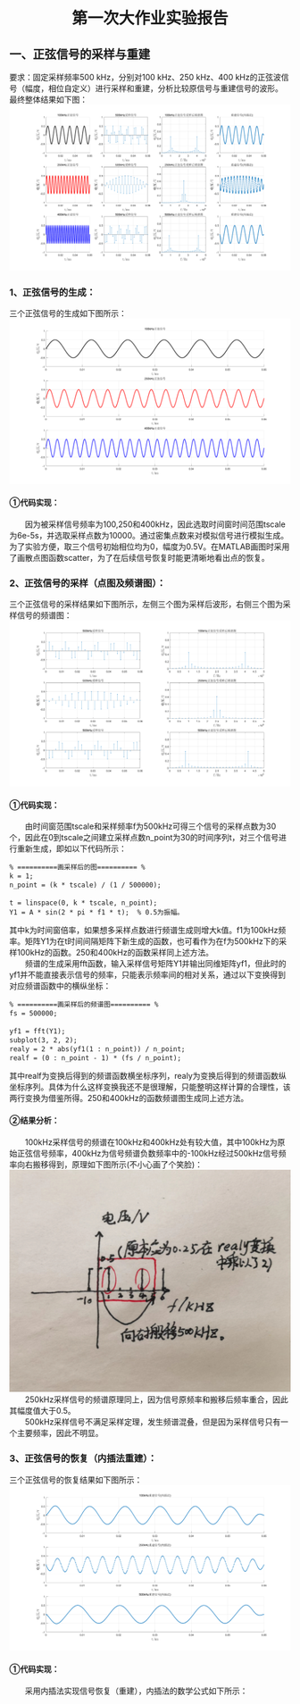 # <center> 第一次大作业实验报告
## 一、正弦信号的采样与重建
要求：固定采样频率500 kHz，分别对100 kHz、250 kHz、400 kHz的正弦波信号（幅度，相位自定义）进行采样和重建，分析比较原信号与重建信号的波形。
最终整体结果如下图：
![](./Picture/p1.png)
### 1、正弦信号的生成：
三个正弦信号的生成如下图所示：
![](./Picture/p2.png)
#### ①代码实现：
&emsp;&emsp;因为被采样信号频率为100,250和400kHz，因此选取时间窗时间范围tscale为6e-5s，并选取采样点数为10000。通过密集点数来对模拟信号进行模拟生成。为了实验方便，取三个信号初始相位均为0，幅度为0.5V。在MATLAB画图时采用了画散点图函数scatter，为了在后续信号恢复时能更清晰地看出点的恢复。
### 2、正弦信号的采样（点图及频谱图）：
三个正弦信号的采样结果如下图所示，左侧三个图为采样后波形，右侧三个图为采样信号的频谱图：
![](./Picture/p3.png)
#### ①代码实现：
&emsp;&emsp;由时间窗范围tscale和采样频率f为500kHz可得三个信号的采样点数为30个，因此在0到tscale之间建立采样点数n_point为30的时间序列t，对三个信号进行重新生成，即如以下代码所示：  

    % ==========画采样后的图========== %
    k = 1;
    n_point = (k * tscale) / (1 / 500000);
    
    t = linspace(0, k * tscale, n_point);
    Y1 = A * sin(2 * pi * f1 * t);  % 0.5为振幅。
其中k为时间窗倍率，如果想多采样点数进行频谱生成则增大k值。f1为100kHz频率。矩阵Y1为在t时间间隔矩阵下新生成的函数，也可看作为在f为500kHz下的采样100kHz的函数。250和400kHz的函数采样同上述方法。   
&emsp;&emsp;频谱的生成采用fft函数，输入采样信号矩阵Y1并输出同维矩阵yf1，但此时的yf1并不能直接表示信号的频率，只能表示频率间的相对关系，通过以下变换得到对应频谱函数中的横纵坐标：
  
    % ==========画采样后的频谱图========== %
    fs = 500000;
    
    yf1 = fft(Y1);
    subplot(3, 2, 2);
    realy = 2 * abs(yf1(1 : n_point)) / n_point;
    realf = (0 : n_point - 1) * (fs / n_point);   
其中realf为变换后得到的频谱函数横坐标序列，realy为变换后得到的频谱函数纵坐标序列。具体为什么这样变换我还不是很理解，只能整明这样计算的合理性，该两行变换为借鉴所得。250和400kHz的函数频谱图生成同上述方法。 
#### ②结果分析：
&emsp;&emsp;100kHz采样信号的频谱在100kHz和400kHz处有较大值，其中100kHz为原始正弦信号频率，400kHz为信号频谱负数频率中的-100kHz经过500kHz信号频率向右搬移得到，原理如下图所示(不小心画了个笑脸)：
![](./Picture/p4.jpg)
&emsp;&emsp;250kHz采样信号的频谱原理同上，因为信号原频率和搬移后频率重合，因此其幅度值大于0.5。  
&emsp;&emsp;500kHz采样信号不满足采样定理，发生频谱混叠，但是因为采样信号只有一个主要频率，因此不明显。
### 3、正弦信号的恢复（内插法重建）：
三个正弦信号的恢复结果如下图所示：
![](./Picture/p5.png)
#### ①代码实现：
&emsp;&emsp;采用内插法实现信号恢复（重建），内插法的数学公式如下所示：


